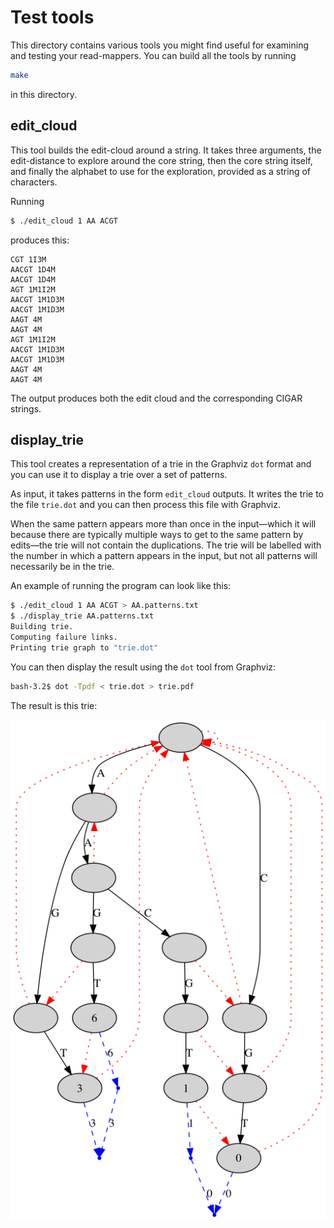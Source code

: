 # Test tools

This directory contains various tools you might find useful for examining and testing your read-mappers. You can build all the tools by running

```sh
make
```

in this directory.

## edit_cloud

This tool builds the edit-cloud around a string. It takes three arguments, the edit-distance to explore around the core string, then the core string itself, and finally the alphabet to use for the exploration, provided as a string of characters.

Running

```sh
$ ./edit_cloud 1 AA ACGT                                                            
```

produces this:

```
CGT 1I3M
AACGT 1D4M
AACGT 1D4M
AGT 1M1I2M
AACGT 1M1D3M
AACGT 1M1D3M
AAGT 4M
AAGT 4M
AGT 1M1I2M
AACGT 1M1D3M
AACGT 1M1D3M
AAGT 4M
AAGT 4M
```

The output produces both the edit cloud and the corresponding CIGAR strings.

## display_trie

This tool creates a representation of a trie in the Graphviz `dot` format and you can use it to display a trie over a set of patterns.

As input, it takes patterns in the form `edit_cloud` outputs. It writes the trie to the file `trie.dot` and you can then process this file with Graphviz.

When the same pattern appears more than once in the input—which it will because there are typically multiple ways to get to the same pattern by edits—the trie will not contain the duplications. The trie will be labelled with the number in which a pattern appears in the input, but not all patterns will necessarily be in the trie.

An example of running the program can look like this:

```sh
$ ./edit_cloud 1 AA ACGT > AA.patterns.txt
$ ./display_trie AA.patterns.txt
Building trie.
Computing failure links.
Printing trie graph to "trie.dot"
```

You can then display the result using the `dot` tool from Graphviz:

```sh
bash-3.2$ dot -Tpdf < trie.dot > trie.pdf
```

The result is this trie:

![](trie.png)


